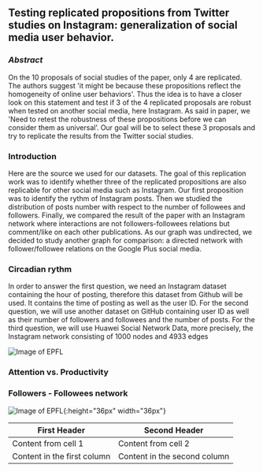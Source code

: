 ## Testing replicated propositions from Twitter studies on Instagram: generalization of social media user behavior.



### ***Abstract***

On the 10 proposals of social studies of the paper, only 4 are replicated. The authors suggest 'it might be because these propositions reflect the homogeneity of online user behaviors'. Thus the idea is to have a closer look on this statement and test if 3 of the 4 replicated proposals are robust when tested on another social media, here Instagram. As said in paper, we 'Need to retest the robustness of these propositions before we can consider them as universal’. Our goal will be to select these 3 proposals and try to replicate the results from the Twitter social studies.

### Introduction

Here are the source we used for our datasets. The goal of this replication work was to identify whether three of the replicated propositions are also replicable for other social media such as Instagram. Our first proposition was to identify the rythm of Instagram posts. Then we studied the distribution of posts number with respect to the number of followees and followers. Finally, we compared the result of the paper with an Instagram network where interactions are not followers-followees relations but comment/like on each other publications. As our graph was undirected, we decided to study another graph for comparison: a directed network with follower/followee relations on the Google Plus social media.

### Circadian rythm

In order to answer the first question, we need an Instagram dataset containing the hour of posting, therefore this dataset from Github will be used. It contains the time of posting as well as the user ID.
For the second question, we will use another dataset on GitHub containing user ID as well as their number of followers and followees and the number of posts.
For the third question, we will use Huawei Social Network Data, more precisely, the Instagram network consisting of 1000 nodes and 4933 edges

![Image of EPFL](https://nguerrao.github.io/Robotics/ADA.png)

### Attention vs. Productivity



### Followers - Followees network

![Image of EPFL](https://nguerrao.github.io/Robotics/FF.png){:height="36px" width="36px"}



First Header | Second Header
------------ | -------------
Content from cell 1 | Content from cell 2
Content in the first column | Content in the second column
